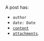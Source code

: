 A post has:

* `author`
* `date: Date`
* [`content`](https://github.com/catamphetamine/webapp-frontend/tree/master/src/utility/post/PostContent.md)
* [`attachments`](https://github.com/catamphetamine/webapp-frontend/tree/master/src/utility/post/PostAttachments.md).